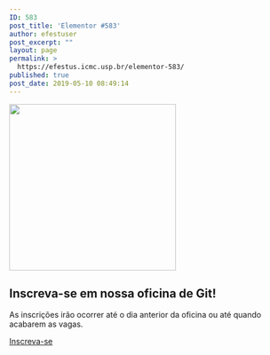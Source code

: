 ```yaml
---
ID: 583
post_title: 'Elementor #583'
author: efestuser
post_excerpt: ""
layout: page
permalink: >
  https://efestus.icmc.usp.br/elementor-583/
published: true
post_date: 2019-05-10 08:49:14
---
```

<img width="300" height="300" src="https://efestus.icmc.usp.br/wp-content/uploads/2019/03/efestus.gif" alt="" />											
			<h2>Inscreva-se em nossa oficina de Git!</h2>		
			<p>As inscrições irão ocorrer até o dia anterior da oficina ou até quando acabarem as vagas.</p>		
			<a href="#" role="button">
						Inscreva-se
					</a>